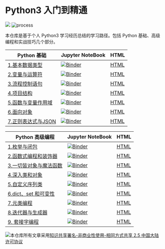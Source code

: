 # Python3 入门到精通

[![](https://img.shields.io/badge/license-CC__BY--NC--SA__2.5__CN-blue.svg)](http://creativecommons.org/licenses/by-nc-sa/2.5/cn/)  ![process](https://img.shields.io/badge/process-building-yellow)

本仓库是基于个人 Python3 学习经历总结的学习路径。包括 Python 基础、高级编程和实战技巧几个部分。

| Python 基础                                                  | Jupyter NoteBook                                             | HTML                                                         |
| ------------------------------------------------------------ | ------------------------------------------------------------ | ------------------------------------------------------------ |
| [1.基本数据类型](https://nbviewer.jupyter.org/github/LibertyDream/python_tutorial/blob/master/1.basic_data_type.ipynb) | [![Binder](https://mybinder.org/badge_logo.svg)](https://mybinder.org/v2/gh/LibertyDream/python_tutorial/master?filepath=1.basic_data_type.ipynb) | [HTML](https://libertydream.github.io/python_tutorial/1.basic_data_type.html) |
| [2.变量与运算符](https://nbviewer.jupyter.org/github/LibertyDream/python_tutorial/blob/master/2.variables_and_operators.ipynb) | [![Binder](https://mybinder.org/badge_logo.svg)](https://mybinder.org/v2/gh/LibertyDream/python_tutorial/master?filepath=2.variables_and_operators.ipynb) | [HTML](https://libertydream.github.io/python_tutorial/2.variables_and_operators.html) |
| [3.流程控制语句](https://nbviewer.jupyter.org/github/LibertyDream/python_tutorial/blob/master/3.process_control.ipynb) | [![Binder](https://mybinder.org/badge_logo.svg)](https://mybinder.org/v2/gh/LibertyDream/python_tutorial/master?filepath=3.process_control.ipynb) | [HTML](https://libertydream.github.io/python_tutorial/3.process_control.html) |
| [4.项目结构](https://nbviewer.jupyter.org/github/LibertyDream/python_tutorial/blob/master/4.project_structure.ipynb) | [![Binder](https://mybinder.org/badge_logo.svg)](https://mybinder.org/v2/gh/LibertyDream/python_tutorial/master?filepath=4.project_structure.ipynb) | [HTML](https://libertydream.github.io/python_tutorial/4.project_structure.html) |
| [5.函数与变量作用域](https://nbviewer.jupyter.org/github/LibertyDream/python_tutorial/blob/master/5.function_and_variable_scope.ipynb) | [![Binder](https://mybinder.org/badge_logo.svg)](https://mybinder.org/v2/gh/LibertyDream/python_tutorial/master?filepath=5.function_and_variable_scope.ipynb) | [HTML](https://libertydream.github.io/python_tutorial/5.function_and_variable_scope.html) |
| [6.面向对象](https://nbviewer.jupyter.org/github/LibertyDream/python_tutorial/blob/master/6.object_oriented.ipynb) | [![Binder](https://mybinder.org/badge_logo.svg)](https://mybinder.org/v2/gh/LibertyDream/python_tutorial/master?filepath=6.object_oriented.ipynb) | [HTML](https://libertydream.github.io/python_tutorial/6.object_oriented.html) |
| [7.正则表达式与JSON](https://nbviewer.jupyter.org/github/LibertyDream/python_tutorial/blob/master/7.regular_expression_and_JSON.ipynb) | [![Binder](https://mybinder.org/badge_logo.svg)](https://mybinder.org/v2/gh/LibertyDream/python_tutorial/master?filepath=7.regular_expression_and_JSON.ipynb) | [HTML](https://libertydream.github.io/python_tutorial/7.regular_expression_and_JSON.html) |

| Python 高级编程                                              | Jupyter NoteBook                                             | HTML                                                         |
| ------------------------------------------------------------ | ------------------------------------------------------------ | ------------------------------------------------------------ |
| [1.枚举与闭包](https://nbviewer.jupyter.org/github/LibertyDream/python_tutorial/blob/master/advance/1.enum_closure.ipynb) | [![Binder](https://mybinder.org/badge_logo.svg)](https://mybinder.org/v2/gh/LibertyDream/python_tutorial/master?filepath=advance%2F1.enum_closure.ipynb) | [HTML](https://libertydream.github.io/python_tutorial/advance/1.enum_closure.html) |
| [2.函数式编程和装饰器](https://nbviewer.jupyter.org/github/LibertyDream/python_tutorial/blob/master/advance/2.functional_programming.ipynb) | [![Binder](https://mybinder.org/badge_logo.svg)](https://mybinder.org/v2/gh/LibertyDream/python_tutorial/master?filepath=advance%2F2.functional_programming.ipynb) | [HTML](https://libertydream.github.io/python_tutorial/advance/2.functional_programming.html) |
| [3.一切皆对象与魔法函数](https://nbviewer.jupyter.org/github/LibertyDream/python_tutorial/blob/master/advance/3.all_is_object.ipynb) | [![Binder](https://mybinder.org/badge_logo.svg)](https://mybinder.org/v2/gh/LibertyDream/python_tutorial/master?filepath=advance%2F3.all_is_object.ipynb) | [HTML](https://libertydream.github.io/python_tutorial/advance/3.all_is_object.html) |
| [4.深入类和对象](https://nbviewer.jupyter.org/github/LibertyDream/python_tutorial/blob/master/advance/4.dig_in_class_object.ipynb) | [![Binder](https://mybinder.org/badge_logo.svg)](https://mybinder.org/v2/gh/LibertyDream/python_tutorial/master?filepath=advance%2F4.dig_in_class_object.ipynb) | [HTML](https://libertydream.github.io/python_tutorial/advance/4.dig_in_class_object.html) |
| [5.自定义序列类](https://nbviewer.jupyter.org/github/LibertyDream/python_tutorial/blob/master/advance/5.diy_seq_class.ipynb) | [![Binder](https://mybinder.org/badge_logo.svg)](https://mybinder.org/v2/gh/LibertyDream/python_tutorial/master?filepath=advance%2F5.diy_seq_class.ipynb) | [HTML](https://libertydream.github.io/python_tutorial/advance/5.diy_seq_class.html) |
| [6.dict、set 和可变性](https://nbviewer.jupyter.org/github/LibertyDream/python_tutorial/blob/master/advance/6.dict_set_variability.ipynb) | [![Binder](https://mybinder.org/badge_logo.svg)](https://mybinder.org/v2/gh/LibertyDream/python_tutorial/master?filepath=advance%2F6.dict_set_variability.ipynb) | [HTML](https://libertydream.github.io/python_tutorial/advance/6.dict_set_variability.html) |
| [7.元类编程](https://nbviewer.jupyter.org/github/LibertyDream/python_tutorial/blob/master/advance/7.meta_programming.ipynb) | [![Binder](https://mybinder.org/badge_logo.svg)](https://mybinder.org/v2/gh/LibertyDream/python_tutorial/master?filepath=advance%2F7.meta_programming.ipynb) | [HTML](https://libertydream.github.io/python_tutorial/advance/7.meta_programming.html) |
| [8.迭代器与生成器](https://nbviewer.jupyter.org/github/LibertyDream/python_tutorial/blob/master/advance/8.iterator_generator.ipynb) | [![Binder](https://mybinder.org/badge_logo.svg)](https://mybinder.org/v2/gh/LibertyDream/python_tutorial/master?filepath=advance%2F8.iterator_generator.ipynb) | [HTML](https://libertydream.github.io/python_tutorial/advance/8.iterator_generator.html) |
| [9. 套接字编程](https://nbviewer.jupyter.org/github/LibertyDream/python_tutorial/blob/master/advance/9.python_socket.ipynb) | [![Binder](https://mybinder.org/badge_logo.svg)](https://mybinder.org/v2/gh/LibertyDream/python_tutorial/master?filepath=advance%2F9.python_socket.ipynb) | [HTML](https://libertydream.github.io/python_tutorial/advance/9.python_socket.html) |

[![](https://i.creativecommons.org/l/by-nc-sa/2.5/cn/88x31.png)](http://creativecommons.org/licenses/by-nc-sa/2.5/cn)本仓库所有文章采用[知识共享署名-非商业性使用-相同方式共享 2.5 中国大陆许可协议](http://creativecommons.org/licenses/by-nc-sa/2.5/cn/)